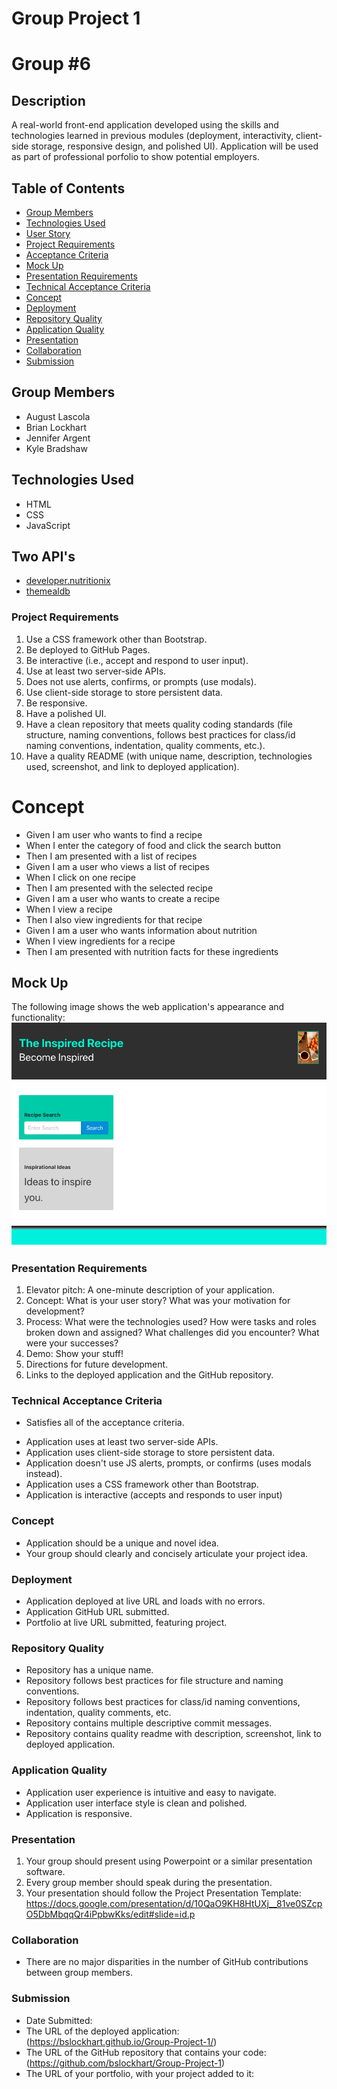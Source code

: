 # Group Project 1
# Group #6

## Description
A real-world front-end application developed using the skills and technologies learned in previous modules (deployment, interactivity, client-side storage, responsive design, and polished UI). Application will be used as part of professional porfolio to show potential employers.

## Table of Contents
* [Group Members](#Group-Members)
* [Technologies Used](#Technologies-Used)
* [User Story](#User-Story)
* [Project Requirements](#Project-Requirements)
* [Acceptance Criteria](#Acceptance-Criteria)
* [Mock Up](#Mock-Up)
* [Presentation Requirements](#User-Story)
* [Technical Acceptance Criteria](#Technical-Acceptance-Criteria)
* [Concept](#Concept)
* [Deployment](#Deployment)
* [Repository Quality](#Repository-Quality)
* [Application Quality](#Application-Quality)
* [Presentation](#Presentation)
* [Collaboration](#Collaboration)
* [Submission](#Submission)

## Group Members 
* August Lascola    
* Brian Lockhart
* Jennifer Argent
* Kyle Bradshaw

## Technologies Used
* HTML
* CSS
* JavaScript

## Two API's
* [developer.nutritionix](https://developer.nutritionix.com/)
* [themealdb](https://www.themealdb.com/api.php)


### Project Requirements
1. Use a CSS framework other than Bootstrap.
2. Be deployed to GitHub Pages.
3. Be interactive (i.e., accept and respond to user input).
4. Use at least two server-side APIs.
5. Does not use alerts, confirms, or prompts (use modals).
6. Use client-side storage to store persistent data.
7. Be responsive.
8. Have a polished UI.
9. Have a clean repository that meets quality coding standards (file structure, naming conventions, follows best practices for class/id naming conventions, indentation, quality comments, etc.).
10. Have a quality README (with unique name, description, technologies used, screenshot, and link to deployed application).

# Concept
* Given I am user who wants to find a recipe
* When I enter the category of food and click the search button
* Then I am presented with a list of recipes
* Given  I am a user who views a list of recipes
* When I click on one recipe
* Then I am presented with the selected recipe
* Given I am a user who wants to create a recipe
* When I view a recipe
* Then I also view ingredients for that recipe
* Given I am a user who wants information about nutrition
* When I view ingredients for a recipe
* Then I am presented with nutrition facts for these ingredients

## Mock Up
The following image shows the web application's appearance and functionality:
![Mock Up](./assets/images/mockup.png)

### Presentation Requirements
1. Elevator pitch: A one-minute description of your application.
2. Concept: What is your user story? What was your motivation for development?
3. Process: What were the technologies used? How were tasks and roles broken down and assigned? What challenges did you encounter? What were your successes?
4. Demo: Show your stuff!
5. Directions for future development.
6. Links to the deployed application and the GitHub repository.

### Technical Acceptance Criteria
* Satisfies all of the acceptance criteria.
- Application uses at least two server-side APIs.
- Application uses client-side storage to store persistent data.
- Application doesn't use JS alerts, prompts, or confirms (uses modals instead).
- Application uses a CSS framework other than Bootstrap.
- Application is interactive (accepts and responds to user input)

### Concept
* Application should be a unique and novel idea.
* Your group should clearly and concisely articulate your project idea.

### Deployment
* Application deployed at live URL and loads with no errors.
* Application GitHub URL submitted.
* Portfolio at live URL submitted, featuring project.

### Repository Quality
* Repository has a unique name.
* Repository follows best practices for file structure and naming conventions.
* Repository follows best practices for class/id naming conventions, indentation, quality comments, etc.
* Repository contains multiple descriptive commit messages.
* Repository contains quality readme with description, screenshot, link to deployed application.

### Application Quality
* Application user experience is intuitive and easy to navigate.
* Application user interface style is clean and polished.
* Application is responsive.

### Presentation
1. Your group should present using Powerpoint or a similar presentation software.
2. Every group member should speak during the presentation.
3. Your presentation should follow the Project Presentation Template: https://docs.google.com/presentation/d/10QaO9KH8HtUXj__81ve0SZcpO5DbMbqqQr4iPpbwKks/edit#slide=id.p

### Collaboration
* There are no major disparities in the number of GitHub contributions between group members.

### Submission
* Date Submitted:
* The URL of the deployed application: (https://bslockhart.github.io/Group-Project-1/)
* The URL of the GitHub repository that contains your code: (https://github.com/bslockhart/Group-Project-1)
* The URL of your portfolio, with your project added to it:   

